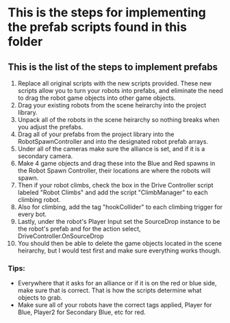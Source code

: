 # This is the steps for implementing the prefab scripts found in this folder

## This is the list of the steps to implement prefabs

1. Replace all original scripts with the new scripts provided. These new scripts allow you to turn your robots into prefabs, and eliminate the need to drag the robot game objects into other game objects.
2. Drag your existing robots from the scene heirarchy into the project library.
3. Unpack all of the robots in the scene heirarchy so nothing breaks when you adjust the prefabs.
4. Drag all of your prefabs from the project library into the RobotSpawnController and into the designated robot prefab arrays.
5. Under all of the cameras make sure the alliance is set, and if it is a secondary camera.
6. Make 4 game objects and drag these into the Blue and Red spawns in the Robot Spawn Controller, their locations are where the robots will spawn.
7. Then if your robot climbs, check the box in the Drive Controller script labeled "Robot Climbs" and add the script "ClimbManager" to each climbing robot.
8. Also for climbing, add the tag "hookCollider" to each climbing trigger for every bot.
9. Lastly, under the robot's Player Input set the SourceDrop instance to be the robot's prefab and for the action select, DriveController.OnSourceDrop
10. You should then be able to delete the game objects located in the scene heirarchy, but I would test first and make sure everything works though.

### Tips:
- Everywhere that it asks for an alliance or if it is on the red or blue side, make sure that is correct. That is how the scripts determine what objects to grab.
- Make sure all of your robots have the correct tags applied, Player for Blue, Player2 for Secondary Blue, etc for red.